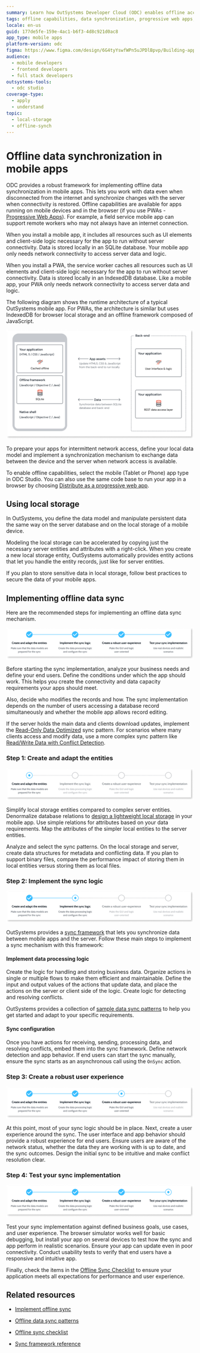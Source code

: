 ```yaml
---
summary: Learn how OutSystems Developer Cloud (ODC) enables offline access and data synchronization for mobile apps and PWAs.
tags: offline capabilities, data synchronization, progressive web apps, sqlite, indexeddb
locale: en-us
guid: 177de5fe-159e-4ac1-b6f3-4d8c921d0ac8
app_type: mobile apps
platform-version: odc
figma: https://www.figma.com/design/6G4tyYswfWPn5uJPDlBpvp/Building-apps?node-id=7930-44
audience:
  - mobile developers
  - frontend developers
  - full stack developers
outsystems-tools:
  - odc studio
coverage-type:
  - apply
  - understand
topic:
  - local-storage
  - offline-synch
---
```


# Offline data synchronization in mobile apps

ODC provides a robust framework for implementing offline data synchronization in mobile apps. This lets you work with data even when disconnected from the internet and synchronize changes with the server when connectivity is restored. Offline capabilities are available for apps running on mobile devices and in the browser (if you use PWAs - [Progressive Web Apps](https://success.outsystems.com/documentation/outsystems_developer_cloud/building_apps/mobile_apps/distribute_as_progressive_web_app/)). For example, a field service mobile app can support remote workers who may not always have an internet connection.

When you install a mobile app, it includes all resources such as UI elements and client-side logic necessary for the app to run without server connectivity. Data is stored locally in an SQLite database. Your mobile app only needs network connectivity to access server data and logic.

When you install a PWA, the service worker caches all resources such as UI elements and client-side logic necessary for the app to run without server connectivity. Data is stored locally in an IndexedDB database. Like a mobile app, your PWA only needs network connectivity to access server data and logic.

The following diagram shows the runtime architecture of a typical OutSystems mobile app. For PWAs, the architecture is similar but uses IndexedDB for browser local storage and an offline framework composed of JavaScript.

![Diagram illustrating the runtime architecture of a typical OutSystems mobile app with offline capabilities](images/offline-architecture-diag.png "Offline Architecture Diagram")

To prepare your apps for intermittent network access, define your local data model and implement a synchronization mechanism to exchange data between the device and the server when network access is available.

To enable offline capabilities, select the mobile (Tablet or Phone) app type in ODC Studio. You can also use the same code base to run your app in a browser by choosing [Distribute as a progressive web app](https://success.outsystems.com/documentation/outsystems_developer_cloud/building_apps/mobile_apps/distribute_as_progressive_web_app/).

## Using local storage

In OutSystems, you define the data model and manipulate persistent data the same way on the server database and on the local storage of a mobile device.

Modeling the local storage can be accelerated by copying just the necessary server entities and attributes with a right-click. When you create a new local storage entity, OutSystems automatically provides entity actions that let you handle the entity records, just like for server entities.

If you plan to store sensitive data in local storage, follow best practices to secure the data of your mobile apps.

## Implementing offline data sync

Here are the recommended steps for implementing an offline data sync mechanism.

![Flowchart showing the recommended steps for implementing offline data synchronization in OutSystems](images/sync-implementation-steps-diag.png "Offline Data Sync Implementation Steps Diagram")

Before starting the sync implementation, analyze your business needs and define your end users. Define the conditions under which the app should work. This helps you create the connectivity and data capacity requirements your apps should meet.

Also, decide who modifies the records and how. The sync implementation depends on the number of users accessing a database record simultaneously and whether the mobile app allows record editing.

If the server holds the main data and clients download updates, implement the [Read-Only Data Optimized](patterns/read-only-data-optimized.md) sync pattern. For scenarios where many clients access and modify data, use a more complex sync pattern like [Read/Write Data with Conflict Detection](patterns/read-write-data-with-conflict-detection.md).

### Step 1: Create and adapt the entities

![Diagram detailing step 1 of the sync implementation process, focusing on creating and adapting entities](images/sync-implementation-steps-1-diag.png "Create and Adapt Entities for Sync")

Simplify local storage entities compared to complex server entities. Denormalize database relations to [design a lightweight local storage](<https://success.outsystems.com/Documentation/Best_Practices/OutSystems_Mobile_Best_Practices#Design_a_Lightweight_Local_Storage>) in your mobile app. Use simple relations for attributes based on your data requirements. Map the attributes of the simpler local entities to the server entities.

Analyze and select the sync patterns. On the local storage and server, create data structures for metadata and conflicting data. If you plan to support binary files, compare the performance impact of storing them in local entities versus storing them as local files.

### Step 2: Implement the sync logic

![Diagram outlining step 2 of the sync implementation process, which involves implementing the synchronization logic](images/sync-implementation-steps-2-diag.png "Implement Sync Logic")

OutSystems provides a [sync framework](<sync-implement.md>) that lets you synchronize data between mobile apps and the server. Follow these main steps to implement a sync mechanism with this framework:

#### Implement data processing logic

Create the logic for handling and storing business data. Organize actions in single or multiple flows to make them efficient and maintainable. Define the input and output values of the actions that update data, and place the actions on the server or client side of the logic. Create logic for detecting and resolving conflicts.

OutSystems provides a collection of [sample data sync patterns](<patterns/intro.md>) to help you get started and adapt to your specific requirements.

#### Sync configuration

Once you have actions for receiving, sending, processing data, and resolving conflicts, embed them into the sync framework. Define network detection and app behavior. If end users can start the sync manually, ensure the sync starts as an asynchronous call using the `OnSync` action.

### Step 3: Create a robust user experience

![Diagram for step 3 of the sync implementation process, emphasizing the creation of a robust user experience](images/sync-implementation-steps-3-diag.png "Create Robust User Experience for Offline Sync")

At this point, most of your sync logic should be in place. Next, create a user experience around the sync. The user interface and app behavior should provide a robust experience for end users. Ensure users are aware of the network status, whether the data they are working with is up to date, and the sync outcomes. Design the initial sync to be intuitive and make conflict resolution clear.

### Step 4: Test your sync implementation

![Diagram for step 4 of the sync implementation process, highlighting the importance of testing the offline sync](images/sync-implementation-steps-4-diag.png "Test Offline Sync Implementation")

Test your sync implementation against defined business goals, use cases, and user experience. The browser simulator works well for basic debugging, but install your app on several devices to test how the sync and app perform in realistic scenarios. Ensure your app can update even in poor connectivity. Conduct usability tests to verify that end users have a responsive and intuitive app.

Finally, check the items in the [Offline Sync Checklist](sync-checklist.md) to ensure your application meets all expectations for performance and user experience.

## Related resources

* [Implement offline sync](sync-implement.md)
  
* [Offline data sync patterns](patterns/intro.md)
  
* [Offline sync checklist](sync-checklist.md)
  
* [Sync framework reference](sync-reference.md)

